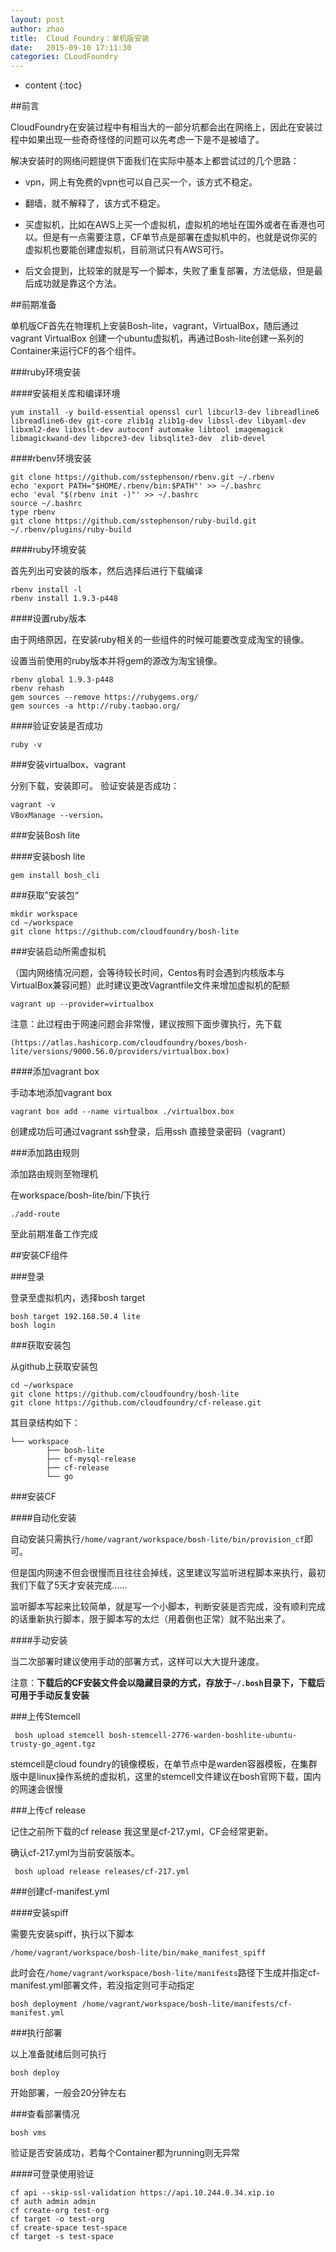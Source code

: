 ```yaml
---
layout: post
author: zhao
title:  Cloud Foundry：单机版安装
date:   2015-09-10 17:11:30
categories: CLoudFoundry
---
```


* content
{:toc}

##前言

CloudFoundry在安装过程中有相当大的一部分坑都会出在网络上，因此在安装过程中如果出现一些奇奇怪怪的问题可以先考虑一下是不是被墙了。

解决安装时的网络问题提供下面我们在实际中基本上都尝试过的几个思路：

- vpn，网上有免费的vpn也可以自己买一个，该方式不稳定。

- 翻墙，就不解释了，该方式不稳定。

- 买虚拟机，比如在AWS上买一个虚拟机，虚拟机的地址在国外或者在香港也可以。但是有一点需要注意，CF单节点是部署在虚拟机中的，也就是说你买的虚拟机也要能创建虚拟机，目前测试只有AWS可行。

- 后文会提到，比较笨的就是写一个脚本，失败了重复部署，方法低级，但是最后成功就是靠这个方法。

##前期准备

单机版CF首先在物理机上安装Bosh-lite，vagrant，VirtualBox，随后通过vagrant VirtualBox 创建一个ubuntu虚拟机，再通过Bosh-lite创建一系列的Container来运行CF的各个组件。

###ruby环境安装

####安装相关库和编译环境

~~~
yum install -y build-essential openssl curl libcurl3-dev libreadline6 libreadline6-dev git-core zlib1g zlib1g-dev libssl-dev libyaml-dev libxml2-dev libxslt-dev autoconf automake libtool imagemagick libmagickwand-dev libpcre3-dev libsqlite3-dev  zlib-devel
~~~

####rbenv环境安装

~~~
git clone https://github.com/sstephenson/rbenv.git ~/.rbenv
echo 'export PATH="$HOME/.rbenv/bin:$PATH"' >> ~/.bashrc
echo 'eval "$(rbenv init -)"' >> ~/.bashrc
source ~/.bashrc
type rbenv
git clone https://github.com/sstephenson/ruby-build.git ~/.rbenv/plugins/ruby-build
~~~

####ruby环境安装

首先列出可安装的版本，然后选择后进行下载编译
~~~
rbenv install -l
rbenv install 1.9.3-p448
~~~

####设置ruby版本

由于网络原因，在安装ruby相关的一些组件的时候可能要改变成淘宝的镜像。

设置当前使用的ruby版本并将gem的源改为淘宝镜像。

~~~
rbenv global 1.9.3-p448
rbenv rehash
gem sources --remove https://rubygems.org/
gem sources -a http://ruby.taobao.org/
~~~

####验证安装是否成功 

~~~
ruby -v
~~~

###安装virtualbox、vagrant

分别下载，安装即可。 验证安装是否成功：

~~~
vagrant -v
VBoxManage --version。
~~~

###安装Bosh lite

####安装bosh lite

~~~
gem install bosh_cli
~~~

###获取”安装包“

~~~
mkdir workspace
cd ~/workspace
git clone https://github.com/cloudfoundry/bosh-lite
~~~

###安装启动所需虚拟机

（国内网络情况问题，会等待较长时间，Centos有时会遇到内核版本与VirtualBox兼容问题）此时建议更改Vagrantfile文件来增加虚拟机的配额

~~~
vagrant up --provider=virtualbox
~~~

注意：此过程由于网速问题会非常慢，建议按照下面步骤执行，先下载

~~~
(https://atlas.hashicorp.com/cloudfoundry/boxes/bosh-lite/versions/9000.56.0/providers/virtualbox.box)
~~~

####添加vagrant box

手动本地添加vagrant box
~~~
vagrant box add --name virtualbox ./virtualbox.box 
~~~

创建成功后可通过vagrant ssh登录，后用ssh 直接登录密码（vagrant）

###添加路由规则

添加路由规则至物理机

在workspace/bosh-lite/bin/下执行 

~~~
./add-route
~~~

至此前期准备工作完成


##安装CF组件

###登录

登录至虚拟机内，选择bosh target

~~~
bosh target 192.168.50.4 lite
bosh login
~~~

###获取安装包

从github上获取安装包
~~~
cd ~/workspace
git clone https://github.com/cloudfoundry/bosh-lite
git clone https://github.com/cloudfoundry/cf-release.git
~~~

其目录结构如下：

~~~
└── workspace
	    ├── bosh-lite
	    ├── cf-mysql-release
	    ├── cf-release
	    └── go
~~~

###安装CF

####自动化安装

自动安装只需执行`/home/vagrant/workspace/bosh-lite/bin/provision_cf`即可。

但是国内网速不但会很慢而且往往会掉线，这里建议写监听进程脚本来执行，最初我们下载了5天才安装完成......

监听脚本写起来比较简单，就是写一个小脚本，判断安装是否完成，没有顺利完成的话重新执行脚本，限于脚本写的太烂（用着倒也正常）就不贴出来了。

####手动安装

当二次部署时建议使用手动的部署方式，这样可以大大提升速度。

注意：**下载后的CF安装文件会以隐藏目录的方式，存放于`~/.bosh`目录下，下载后可用于手动反复安装**

###上传Stemcell

~~~
 bosh upload stemcell bosh-stemcell-2776-warden-boshlite-ubuntu-trusty-go_agent.tgz
~~~

stemcell是cloud foundry的镜像模板，在单节点中是warden容器模板，在集群版中是linux操作系统的虚拟机，这里的stemcell文件建议在bosh官网下载，国内的网速会很慢

###上传cf release



记住之前所下载的cf release 我这里是cf-217.yml，CF会经常更新。

确认cf-217.yml为当前安装版本。

~~~
 bosh upload release releases/cf-217.yml 
~~~

###创建cf-manifest.yml

####安装spiff

需要先安装spiff，执行以下脚本

~~~
/home/vagrant/workspace/bosh-lite/bin/make_manifest_spiff
~~~

此时会在`/home/vagrant/workspace/bosh-lite/manifests`路径下生成并指定cf-manifest.yml部署文件，若没指定则可手动指定

~~~
bosh deployment /home/vagrant/workspace/bosh-lite/manifests/cf-manifest.yml
~~~

###执行部署

以上准备就绪后则可执行

~~~
bosh deploy 
~~~

开始部署，一般会20分钟左右

###查看部署情况

~~~
bosh vms 
~~~

验证是否安装成功，若每个Container都为running则无异常

####可登录使用验证
~~~
cf api --skip-ssl-validation https://api.10.244.0.34.xip.io
cf auth admin admin
cf create-org test-org
cf target -o test-org
cf create-space test-space
cf target -s test-space 
~~~
